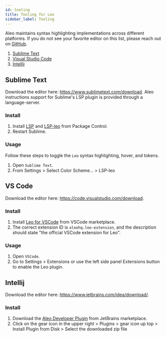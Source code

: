 ```yaml
---
id: tooling
title: Tooling for Leo
sidebar_label: Tooling
---
```


Aleo maintains syntax highlighting implementations across different platforms. If you do not see your favorite editor on this list, please reach out on [GitHub](https://github.com/AleoHQ/welcome/issues/new).

1. [Sublime Text](#sublime-text)
2. [Visual Studio Code](#vs-code)
3. [Intellij](#intellij)

## Sublime Text

[//]: # (![]&#40;./images/sublime.png&#41;  )
Download the editor here: https://www.sublimetext.com/download.
Aleo instructions support for Sublime's LSP plugin is provided through a language-server.

### Install

1. Install [LSP](https://packagecontrol.io/packages/LSP) and [LSP-leo](https://packagecontrol.io/packages/LSP-leo) from Package Control.
2. Restart Sublime.

### Usage

Follow these steps to toggle the `Leo` syntax highlighting, hover, and tokens.

1. Open `Sublime Text`.
2. From Settings > Select Color Scheme... > LSP-leo

## VS Code

[//]: # (![]&#40;./images/vscode.png&#41;)
Download the editor here: https://code.visualstudio.com/download.

### Install

1. Install [Leo for VSCode](https://marketplace.visualstudio.com/items?itemName=aleohq.leo-extension) from VSCode marketplace.   
2. The correct extension ID is `aleohq.leo-extension`, and the description should state "the official VSCode extension for Leo".

### Usage

1. Open `VSCode`.
2. Go to Settings > Extensions or use the left side panel Extensions button to enable the Leo plugin.

## Intellij

[//]: # (![]&#40;./images/intellij.png&#41;)
Download the editor here: https://www.jetbrains.com/idea/download/.

### Install

1. Download the [Aleo Developer Plugin](https://plugins.jetbrains.com/plugin/19890-aleo-developer) from JetBrains marketplace.
2. Click on the gear icon in the upper right > Plugins > gear icon up top > Install Plugin from Disk > Select the downloaded zip file 
